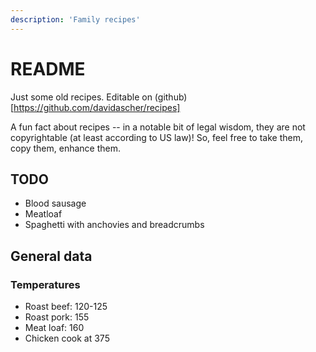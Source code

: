 ```yaml
---
description: 'Family recipes'
---
```


# README

Just some old recipes.  Editable on (github)[https://github.com/davidascher/recipes]

A fun fact about recipes -- in a notable bit of legal wisdom, they are not copyrightable \(at least according to US law\)! So, feel free to take them, copy them, enhance them.

## TODO

* Blood sausage
* Meatloaf
* Spaghetti with anchovies and breadcrumbs

## **General data**

### Temperatures

* Roast beef: 120-125
* Roast pork: 155
* Meat loaf: 160
* Chicken cook at 375

